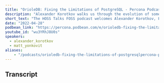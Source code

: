```yaml
---
title: "OrioleDB: Fixing the Limitations of PostgreSQL - Percona Podcast #59 /w Alexander Korotkov, Founder & CEO at OrioleDB"
description: "Alexander Korotkov walks us through the evolution of some of contributions before talking about his work to re-architect some of the PostgreSQL core. Learn more about OrioleDB and what makes it different"
short_text: "The HOSS Talks FOSS podcast welcomes Alexander Korotkov, Founder & CEO at OrioleDB. Alexander is a major contributor and committer in the PostgreSQL Global Development Group. With more than 10 years of experience and a ton of features under his belt he knows more about the early days in Postgres then most.  He walks us through the evolution of some of contributions before talking about his work to re-architect some of the PostgreSQL core. Learn more about OrioleDB and what makes it different. Those interested in learning more about the work, check out OrioleDB’s Github webpage https://github.com/orioledb"
date: "2022-04-28"
podbean_link: "https://percona.podbean.com/e/orioledb-fixing-the-limitations-of-postgresql-percona-podcast-58-w-alexander-korotkov-founder-ceo-at-orioledb/"
youtube_id: "wu3YRhJ8U0s"
speakers:
  - alexander_korotkov
  - matt_yonkovit
aliases:
    - "/podcasts/orioledb-fixing-the-limitations-of-postgresqlpercona-podcast58/"
---
```


## Transcript


